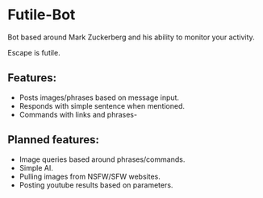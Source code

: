 # Futile-Bot

Bot based around Mark Zuckerberg and his ability to monitor your activity.

Escape is futile.

## Features:

 * Posts images/phrases based on message input.
 * Responds with simple sentence when mentioned.
 * Commands with links and phrases-
 
## Planned features:

 * Image queries based around phrases/commands.
 * Simple AI.
 * Pulling images from NSFW/SFW websites.
 * Posting youtube results based on parameters.

